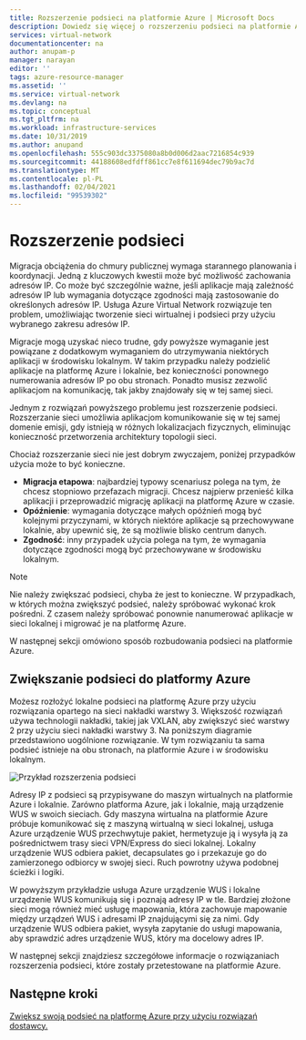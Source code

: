 ```yaml
---
title: Rozszerzenie podsieci na platformie Azure | Microsoft Docs
description: Dowiedz się więcej o rozszerzeniu podsieci na platformie Azure.
services: virtual-network
documentationcenter: na
author: anupam-p
manager: narayan
editor: ''
tags: azure-resource-manager
ms.assetid: ''
ms.service: virtual-network
ms.devlang: na
ms.topic: conceptual
ms.tgt_pltfrm: na
ms.workload: infrastructure-services
ms.date: 10/31/2019
ms.author: anupand
ms.openlocfilehash: 555c903dc3375080a8b0d006d2aac7216854c939
ms.sourcegitcommit: 44188608edfdff861cc7e8f611694dec79b9ac7d
ms.translationtype: MT
ms.contentlocale: pl-PL
ms.lasthandoff: 02/04/2021
ms.locfileid: "99539302"
---
```

# <a name="subnet-extension"></a>Rozszerzenie podsieci
Migracja obciążenia do chmury publicznej wymaga starannego planowania i koordynacji. Jedną z kluczowych kwestii może być możliwość zachowania adresów IP. Co może być szczególnie ważne, jeśli aplikacje mają zależność adresów IP lub wymagania dotyczące zgodności mają zastosowanie do określonych adresów IP. Usługa Azure Virtual Network rozwiązuje ten problem, umożliwiając tworzenie sieci wirtualnej i podsieci przy użyciu wybranego zakresu adresów IP.

Migracje mogą uzyskać nieco trudne, gdy powyższe wymaganie jest powiązane z dodatkowym wymaganiem do utrzymywania niektórych aplikacji w środowisku lokalnym. W takim przypadku należy podzielić aplikacje na platformę Azure i lokalnie, bez konieczności ponownego numerowania adresów IP po obu stronach. Ponadto musisz zezwolić aplikacjom na komunikację, tak jakby znajdowały się w tej samej sieci.

Jednym z rozwiązań powyższego problemu jest rozszerzenie podsieci. Rozszerzanie sieci umożliwia aplikacjom komunikowanie się w tej samej domenie emisji, gdy istnieją w różnych lokalizacjach fizycznych, eliminując konieczność przetworzenia architektury topologii sieci. 

Chociaż rozszerzanie sieci nie jest dobrym zwyczajem, poniżej przypadków użycia może to być konieczne.

- **Migracja etapowa**: najbardziej typowy scenariusz polega na tym, że chcesz stopniowo przefazach migracji. Chcesz najpierw przenieść kilka aplikacji i przeprowadzić migrację aplikacji na platformę Azure w czasie.
- **Opóźnienie**: wymagania dotyczące małych opóźnień mogą być kolejnymi przyczynami, w których niektóre aplikacje są przechowywane lokalnie, aby upewnić się, że są możliwie blisko centrum danych.
- **Zgodność**: inny przypadek użycia polega na tym, że wymagania dotyczące zgodności mogą być przechowywane w środowisku lokalnym.
 
> [!NOTE] 
> Nie należy zwiększać podsieci, chyba że jest to konieczne. W przypadkach, w których można zwiększyć podsieć, należy spróbować wykonać krok pośredni. Z czasem należy spróbować ponownie nanumerować aplikacje w sieci lokalnej i migrować je na platformę Azure.

W następnej sekcji omówiono sposób rozbudowania podsieci na platformie Azure.


## <a name="extend-your-subnet-to-azure"></a>Zwiększanie podsieci do platformy Azure
 Możesz rozłożyć lokalne podsieci na platformę Azure przy użyciu rozwiązania opartego na sieci nakładki warstwy 3. Większość rozwiązań używa technologii nakładki, takiej jak VXLAN, aby zwiększyć sieć warstwy 2 przy użyciu sieci nakładki warstwy 3. Na poniższym diagramie przedstawiono uogólnione rozwiązanie. W tym rozwiązaniu ta sama podsieć istnieje na obu stronach, na platformie Azure i w środowisku lokalnym. 

![Przykład rozszerzenia podsieci](./media/subnet-extension/subnet-extension.png)

Adresy IP z podsieci są przypisywane do maszyn wirtualnych na platformie Azure i lokalnie. Zarówno platforma Azure, jak i lokalnie, mają urządzenie WUS w swoich sieciach. Gdy maszyna wirtualna na platformie Azure próbuje komunikować się z maszyną wirtualną w sieci lokalnej, usługa Azure urządzenie WUS przechwytuje pakiet, hermetyzuje ją i wysyła ją za pośrednictwem trasy sieci VPN/Express do sieci lokalnej. Lokalny urządzenie WUS odbiera pakiet, decapsulates go i przekazuje go do zamierzonego odbiorcy w swojej sieci. Ruch powrotny używa podobnej ścieżki i logiki.

W powyższym przykładzie usługa Azure urządzenie WUS i lokalne urządzenie WUS komunikują się i poznają adresy IP w tle. Bardziej złożone sieci mogą również mieć usługę mapowania, która zachowuje mapowanie między urządzeń WUS i adresami IP znajdującymi się za nimi. Gdy urządzenie WUS odbiera pakiet, wysyła zapytanie do usługi mapowania, aby sprawdzić adres urządzenie WUS, który ma docelowy adres IP.

W następnej sekcji znajdziesz szczegółowe informacje o rozwiązaniach rozszerzenia podsieci, które zostały przetestowane na platformie Azure.

## <a name="next-steps"></a>Następne kroki 
[Zwiększ swoją podsieć na platformę Azure przy użyciu rozwiązań dostawcy.](https://github.com/microsoft/Azure-LISP)